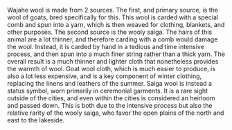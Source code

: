 Wajahe wool is made from 2 sources. The first, and primary source, is the wool of goats, bred specifically for this. This wool is carded with a special comb and spun into a yarn, which is then weaved for clothing, blankets, and other purposes. The second source is the wooly saiga. The hairs of this animal are a lot thinner, and therefore carding with a comb would damage the wool. Instead, it is carded by hand in a tedious and time intensive process, and then spun into a much finer string rather than a thick yarn. The overall result is a much thinner and lighter cloth that nonetheless provides the warmth of wool. Goat wool cloth, which is much easier to produce, is also a lot less expensive, and is a key component of winter clothing, replacing the linens and leathers of the summer. Saiga wool is instead a status symbol, worn primarily in ceremonial garments. It is a rare sight outside of the cities, and even within the cities is considered an heirloom and passed down. This is both due to the intensive process but also the relative rarity of the wooly saiga, who favor the open plains of the north and east to the lakeside.